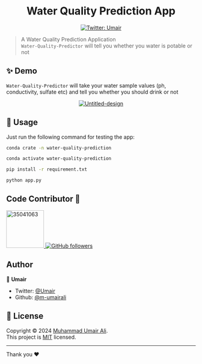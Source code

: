 <h1 align="center">Water Quality Prediction App</h1>
<p align="center">
  <a href="https://twitter.com/umair_ali_11">
    <img alt="Twitter: Umair" src="https://img.shields.io/twitter/follow/Umair.svg?style=social" target="_blank" />
  </a>
</p>

> A Water Quality Prediction Application <br /> `Water-Quality-Predictor` will tell you whether you water is potable or not

## ✨ Demo

`Water-Quality-Predictor` will take your water sample values (ph, conductivity, sulfate etc) and tell you whether you should drink or not

<p align="center">
  <a href="https://ibb.co/Cny7cdM"><img src="https://i.ibb.co/RCK0FnB/Untitled-design.png" alt="Untitled-design" border="0"></a>
</p>


## 🚀 Usage

Just run the following command for testing the app:

```sh
conda crate -n water-quality-prediction
```

```sh
conda activate water-quality-prediction
```

```sh
pip install -r requirement.txt
```
```sh
python app.py
```


## Code Contributor 🤝 

<a href="https://imgbb.com/">
  <img src="https://i.ibb.co/F8YJJVS/35041063.jpg" alt="35041063" width="100" height="100">
</a>

<a href="https://github.com/alishaw99" target="_blank">
  <img alt="GitHub followers" src="https://img.shields.io/github/followers/alishaw99?label=Follow&style=social">
</a>

## Author

👤 **Umair**

- Twitter: [@Umair](https://twitter.com/umair_ali_11)
- Github: [@m-umairali](https://github.com/m-umairali)


## 📝 License

Copyright © 2024 [Muhammad Umair Ali](https://github.comm-umairali).<br />
This project is [MIT](https://github.com/m-umairali/waterqualityprediction/blob/master/LICENSE) licensed.

---

Thank you ❤️ 

